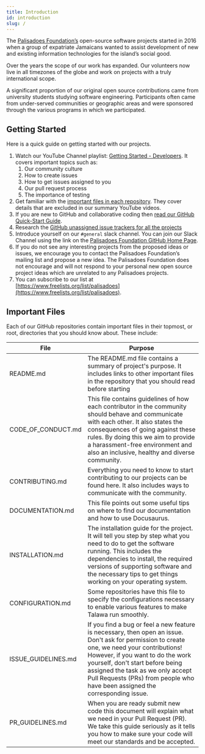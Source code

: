 ```yaml
---
title: Introduction
id: introduction
slug: /
---
```


The [Palisadoes Foundation’s](https://www.palisadoes.org) open-source software projects started in 2016 when a group of expatriate Jamaicans wanted to assist development of new and existing information technologies for the island’s social good.

Over the years the scope of our work has expanded. Our volunteers now live in all timezones of the globe and work on projects with a truly international scope.

A significant proportion of our original open source contributions came from university students studying software engineering. Participants often came from under-served communities or geographic areas and were sponsored through the various programs in which we participated.

## Getting Started

Here is a quick guide on getting started with our projects.

1. Watch our YouTube Channel playlist: [Getting Started - Developers](https://www.youtube.com/watch?v=YpBUoHxEeyg&list=PLv50qHwThlJUIzscg9a80a9-HmAlmUdCF&pp=gAQB). It covers important topics such as:
   1. Our community culture
   2. How to create issues
   3. How to get issues assigned to you
   4. Our pull request process
   5. The importance of testing
2. Get familiar with the [important files in each repository](#important-files). They cover details that are excluded in our summary YouTube videos.
3. If you are new to GitHub and collaborative coding then [read our GitHub Quick-Start Guide](../git-guide/introduction/quickstart.md).
4. Research the [GitHub unassigned issue trackers for all the projects](../introduction/projects.md)
5. Introduce yourself on our `#general` slack channel. You can join our Slack Channel using the link on the [Palisadoes Foundation GitHub Home Page](http://github.com/PalisadoesFoundation).
6. If you do not see any interesting projects from the proposed ideas or issues, we encourage you to contact the Palisadoes Foundation’s mailing list and propose a new idea. The Palisadoes Foundation does not encourage and will not respond to your personal new open source project ideas which are unrelated to any Palisadoes projects.
7. You can subscribe to our list at [https://www.freelists.org/list/palisadoes](https://www.freelists.org/list/palisadoes).

## Important Files

Each of our GitHub repositories contain important files in their topmost, or root, directories that you should know about. These include:

| File                | Purpose                                                                                                                                                                                                                                                                                                                                  |
| ------------------- | ---------------------------------------------------------------------------------------------------------------------------------------------------------------------------------------------------------------------------------------------------------------------------------------------------------------------------------------- |
| README.md           | The README.md file contains a summary of project's purpose. It includes links to other important files in the repository that you should read before starting                                                                                                                                                                            |
| CODE_OF_CONDUCT.md  | This file contains guidelines of how each contributor in the community should behave and communicate with each other. It also states the consequences of going against these rules. By doing this we aim to provide a harassment-free environment and also an inclusive, healthy and diverse community.                                  |
| CONTRIBUTING.md     | Everything you need to know to start contributing to our projects can be found here. It also includes ways to communicate with the community.                                                                                                                                                                                            |
| DOCUMENTATION.md    | This file points out some useful tips on where to find our documentation and how to use Docusaurus.                                                                                                                                                                                                                                      |
| INSTALLATION.md     | The installation guide for the project. It will tell you step by step what you need to do to get the software running. This includes the dependencies to install, the required versions of supporting software and the necessary tips to get things working on your operating system.                                                    |
| CONFIGURATION.md    | Some repositories have this file to specify the configurations necessary to enable various features to make Talawa run smoothly.                                                                                                                                                                                                         |
| ISSUE_GUIDELINES.md | If you find a bug or feel a new feature is necessary, then open an issue. Don't ask for permission to create one, we need your contributions! However, if you want to do the work yourself, don't start before being assigned the task as we only accept Pull Requests (PRs) from people who have been assigned the corresponding issue. |
| PR_GUIDELINES.md    | When you are ready submit new code this document will explain what we need in your Pull Request (PR). We take this guide seriously as it tells you how to make sure your code will meet our standards and be accepted.                                                                                                                   |
